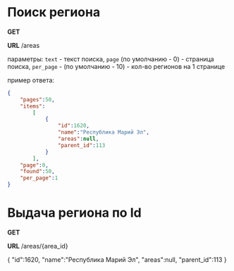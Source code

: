 # Поиск региона

**GET**

**URL** /areas

параметры: `text` - текст поиска, `page` (по умолчанию - 0) - страница поиска, `per_page` - (по умолчанию - 10) - кол-во регионов на 1 странице

пример ответа:
```json
{
    "pages":50, 
    "items":
        [
            {
                "id":1620,
                "name":"Республика Марий Эл",
                "areas":null,
                "parent_id":113
            }
        ],
    "page":0,
    "found":50,
    "per_page":1
}
```

# Выдача региона по Id

**GET**

**URL** /areas/{area_id}

{
    "id":1620,
    "name":"Республика Марий Эл",
    "areas":null,
    "parent_id":113
}
